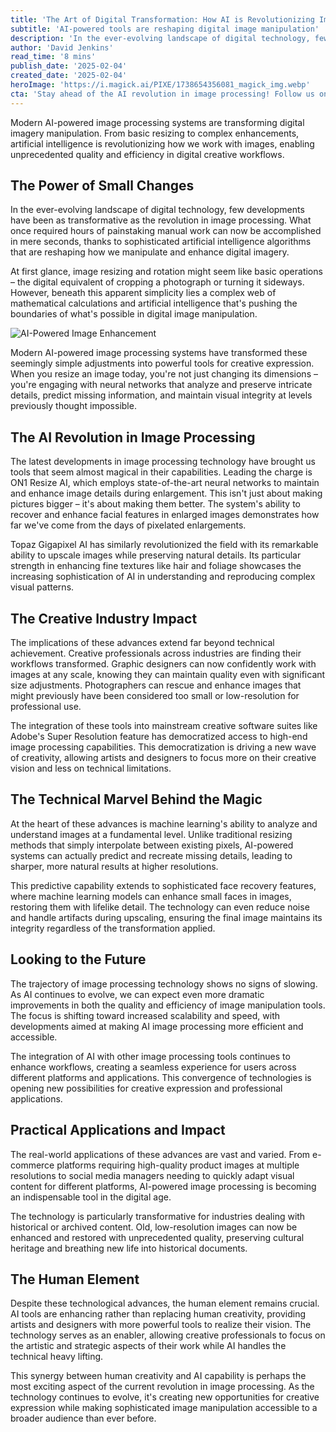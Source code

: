```yaml
---
title: 'The Art of Digital Transformation: How AI is Revolutionizing Image Processing'
subtitle: 'AI-powered tools are reshaping digital image manipulation'
description: 'In the ever-evolving landscape of digital technology, few developments have been as transformative as the revolution in image processing. AI technology now enables unprecedented quality and efficiency in digital creative workflows.'
author: 'David Jenkins'
read_time: '8 mins'
publish_date: '2025-02-04'
created_date: '2025-02-04'
heroImage: 'https://i.magick.ai/PIXE/1738654356081_magick_img.webp'
cta: 'Stay ahead of the AI revolution in image processing! Follow us on LinkedIn for the latest updates on cutting-edge technologies reshaping the digital creative landscape.'
---
```


Modern AI-powered image processing systems are transforming digital imagery manipulation. From basic resizing to complex enhancements, artificial intelligence is revolutionizing how we work with images, enabling unprecedented quality and efficiency in digital creative workflows.

## The Power of Small Changes

In the ever-evolving landscape of digital technology, few developments have been as transformative as the revolution in image processing. What once required hours of painstaking manual work can now be accomplished in mere seconds, thanks to sophisticated artificial intelligence algorithms that are reshaping how we manipulate and enhance digital imagery.

At first glance, image resizing and rotation might seem like basic operations – the digital equivalent of cropping a photograph or turning it sideways. However, beneath this apparent simplicity lies a complex web of mathematical calculations and artificial intelligence that's pushing the boundaries of what's possible in digital image manipulation.

![AI-Powered Image Enhancement](https://i.magick.ai/PIXE/1738654356084_magick_img.webp)

Modern AI-powered image processing systems have transformed these seemingly simple adjustments into powerful tools for creative expression. When you resize an image today, you're not just changing its dimensions – you're engaging with neural networks that analyze and preserve intricate details, predict missing information, and maintain visual integrity at levels previously thought impossible.

## The AI Revolution in Image Processing

The latest developments in image processing technology have brought us tools that seem almost magical in their capabilities. Leading the charge is ON1 Resize AI, which employs state-of-the-art neural networks to maintain and enhance image details during enlargement. This isn't just about making pictures bigger – it's about making them better. The system's ability to recover and enhance facial features in enlarged images demonstrates how far we've come from the days of pixelated enlargements.

Topaz Gigapixel AI has similarly revolutionized the field with its remarkable ability to upscale images while preserving natural details. Its particular strength in enhancing fine textures like hair and foliage showcases the increasing sophistication of AI in understanding and reproducing complex visual patterns.

## The Creative Industry Impact

The implications of these advances extend far beyond technical achievement. Creative professionals across industries are finding their workflows transformed. Graphic designers can now confidently work with images at any scale, knowing they can maintain quality even with significant size adjustments. Photographers can rescue and enhance images that might previously have been considered too small or low-resolution for professional use.

The integration of these tools into mainstream creative software suites like Adobe's Super Resolution feature has democratized access to high-end image processing capabilities. This democratization is driving a new wave of creativity, allowing artists and designers to focus more on their creative vision and less on technical limitations.

## The Technical Marvel Behind the Magic

At the heart of these advances is machine learning's ability to analyze and understand images at a fundamental level. Unlike traditional resizing methods that simply interpolate between existing pixels, AI-powered systems can actually predict and recreate missing details, leading to sharper, more natural results at higher resolutions.

This predictive capability extends to sophisticated face recovery features, where machine learning models can enhance small faces in images, restoring them with lifelike detail. The technology can even reduce noise and handle artifacts during upscaling, ensuring the final image maintains its integrity regardless of the transformation applied.

## Looking to the Future

The trajectory of image processing technology shows no signs of slowing. As AI continues to evolve, we can expect even more dramatic improvements in both the quality and efficiency of image manipulation tools. The focus is shifting toward increased scalability and speed, with developments aimed at making AI image processing more efficient and accessible.

The integration of AI with other image processing tools continues to enhance workflows, creating a seamless experience for users across different platforms and applications. This convergence of technologies is opening new possibilities for creative expression and professional applications.

## Practical Applications and Impact

The real-world applications of these advances are vast and varied. From e-commerce platforms requiring high-quality product images at multiple resolutions to social media managers needing to quickly adapt visual content for different platforms, AI-powered image processing is becoming an indispensable tool in the digital age.

The technology is particularly transformative for industries dealing with historical or archived content. Old, low-resolution images can now be enhanced and restored with unprecedented quality, preserving cultural heritage and breathing new life into historical documents.

## The Human Element

Despite these technological advances, the human element remains crucial. AI tools are enhancing rather than replacing human creativity, providing artists and designers with more powerful tools to realize their vision. The technology serves as an enabler, allowing creative professionals to focus on the artistic and strategic aspects of their work while AI handles the technical heavy lifting.

This synergy between human creativity and AI capability is perhaps the most exciting aspect of the current revolution in image processing. As the technology continues to evolve, it's creating new opportunities for creative expression while making sophisticated image manipulation accessible to a broader audience than ever before.